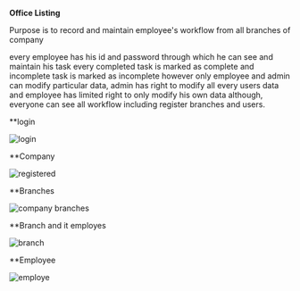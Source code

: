**Office Listing**

Purpose is to record and maintain employee&#39;s workflow from all branches of company

every employee has his id and password through which he can see and maintain his task every completed task is marked as complete and incomplete task is marked as incomplete however only employee and admin can modify particular data, admin has right to modify all every users data and employee has limited right to only modify his own data although, everyone can see all workflow including register branches and users.

**login 

![login](https://user-images.githubusercontent.com/38830975/98250387-2d930800-1f99-11eb-9f21-0eead252dd23.png)


**Company

![registered](https://user-images.githubusercontent.com/38830975/98250392-2e2b9e80-1f99-11eb-8df2-fc778ecdcd9c.png)

**Branches

![company branches](https://user-images.githubusercontent.com/38830975/98250376-2bc94480-1f99-11eb-8545-a9b6c666d0d2.png)

**Branch and it employes 

![branch](https://user-images.githubusercontent.com/38830975/98250368-29ff8100-1f99-11eb-8069-179fd73f474a.png)

**Employee

![employe](https://user-images.githubusercontent.com/38830975/98250378-2c61db00-1f99-11eb-9179-16f69960746d.png)
